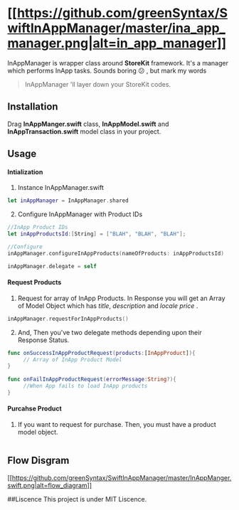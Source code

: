 
[[https://github.com/greenSyntax/SwiftInAppManager/master/ina_app_manager.png|alt=in_app_manager]]
===================

InAppManager is wrapper class around **StoreKit** framework. It's a manager which performs InApp tasks. 
Sounds boring  :confused: , but mark my words 
> InAppManager 'll layer down your StoreKit codes.

## Installation
Drag **InAppManger.swift** class, **InAppModel.swift** and **InAppTransaction.swift**  model class in your project.


## Usage

#### **Intialization**
1. Instance InAppManager.swift
```swift
let inAppManager = InAppManager.shared    
```
2.  Configure InAppManager with Product IDs 
```swift
//InApp Product IDs
let inAppProductsId:[String] = ["BLAH", "BLAH", "BLAH"];

//Configure
inAppManager.configureInAppProducts(nameOfProducts: inAppProductsId)

inAppManager.delegate = self
```

#### **Request Products**
1.  Request for array of InApp Products. In Response you will get an Array of Model Object which has *title*, *description* and *locale price* . 

```swift
inAppManager.requestForInAppProducts()
```
2. And, Then you've two delegate methods depending upon their Response Status.

```swift
func onSuccessInAppProductRequest(products:[InAppProduct]){
	 // Array of InApp Product Model
}
   
func onFailInAppProductRequest(errorMessage:String?){ 
	 //When App fails to load InApp products 
}
```

#### **Purcahse Product**
1. If you want to request for purchase. Then, you must have a product model object. 

```swift

```


## Flow Disgram

[[https://github.com/greenSyntax/SwiftInAppManager/master/InAppManger.swift.png|alt=flow_diagram]]

##Liscence
This project is under MIT Liscence. 
